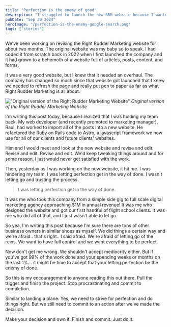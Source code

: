 ```yaml
---
title: "Perfection is the enemy of good"
description: "I struggled to launch the new RRM website because I wanted perfection."
pubDate: "Sep 30 2024"
heroImage: "/perfection-is-the-enemy-google-search.png"
tags: ["stories"]
---
```


We've been working on revising the Right Rudder Marketing website for about two months.  The original website was my baby so to speak.  I had coded it from scratch back in 2022 when I first launched the company and it had grown to a behemoth of a website full of articles, posts, content, and forms.

It was a very good website, but I knew that it needed an overhaul.  The company has changed so much since that website got launched that I knew we needed to refresh the page and really put pen to paper as far as what Right Rudder Marketing is all about.


!["Original version of the Right Rudder Marketing Website"](/right-rudder-marketing-website-version-1.png)
*Original version of the Right Rudder Marketing Website*


I'm writing this post today, because I realized that I was holding my team back.  My web developer (and recently promoted to marketing manager), Raul, had worked to import all of the posts into a new website.  He refactored the Ruby on Rails code to Astro, a javascript framework we now use for all of our clients and future clients' websites.

Him and I would meet and look at the new website and revise and edit.  Revise and edit.  Revise and edit.  We'd keep tweaking things around and for some reason, I just would never get satisfied with the work.

Then, yesterday as I was working on the new website, it hit me.  I was hindering my team.  I was letting perfection get in the way of done.  I wasn't letting go and trusting the process.

> I was letting perfection get in the way of done.  

It was me who took this company from a simple side gig to full scale digital marketing agency approaching $1M in annual revenue!  It was me who designed the website and got our first handful of flight school clients.  It was me who did all of that, and I just wasn't able to let go.

So yea, I'm writing this post because I'm sure there are tons of other business owners in similar shoes as myself.  We did things a certain way and we're afraid.. that's right..  I said afraid.  We're afraid of letting go of the reins.  We want to have full control and we want everything to be perfect.

Now don't get me wrong.  We shouldn't accept mediocrity either.  But if you've got 99% of the work done and your spending weeks or months on the last 1%... it might be time to accept that your letting perfection be the enemy of done.

So this is my encouragement to anyone reading this out there.  Pull the trigger and finish the project.  Stop procrastinating and commit to completion.

Similar to landing a plane.  Yes, we need to strive for perfection and do things right.  But we still need to commit to an action after we've made the decision.

Make your decision and own it.  Finish and commit.  Just do it.